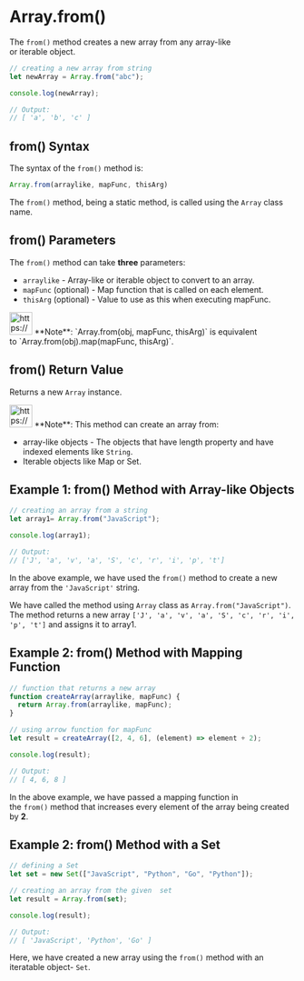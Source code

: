 # Array.from()

The `from()` method creates a new array from any array-like or iterable object.

```jsx
// creating a new array from string
let newArray = Array.from("abc");

console.log(newArray);

// Output:
// [ 'a', 'b', 'c' ]
```

## from() Syntax

The syntax of the `from()` method is:

```jsx
Array.from(arraylike, mapFunc, thisArg)
```

The `from()` method, being a static method, is called using the `Array` class name.

## from() Parameters

The `from()` method can take **three** parameters:

- `arraylike` - Array-like or iterable object to convert to an array.
- `mapFunc` (optional) - Map function that is called on each element.
- `thisArg` (optional) - Value to use as this when executing mapFunc.

<aside>
<img src="https://www.notion.so/icons/new-alert_yellow.svg" alt="https://www.notion.so/icons/new-alert_yellow.svg" width="40px" /> **Note**: `Array.from(obj, mapFunc, thisArg)` is equivalent to `Array.from(obj).map(mapFunc, thisArg)`.

</aside>

## from() Return Value

Returns a new `Array` instance.

<aside>
<img src="https://www.notion.so/icons/new-alert_yellow.svg" alt="https://www.notion.so/icons/new-alert_yellow.svg" width="40px" /> **Note**: This method can create an array from:

- array-like objects - The objects that have length property and have indexed elements like `String`.
- Iterable objects like Map or Set.
</aside>

## Example 1: from() Method with Array-like Objects

```jsx
// creating an array from a string 
let array1= Array.from("JavaScript");

console.log(array1);

// Output:
// ['J', 'a', 'v', 'a', 'S', 'c', 'r', 'i', 'p', 't']
```

In the above example, we have used the `from()` method to create a new array from the `'JavaScript'` string.

We have called the method using `Array` class as `Array.from("JavaScript")`. The method returns a new array `['J', 'a', 'v', 'a', 'S', 'c', 'r', 'i', 'p', 't']` and assigns it to array1.

## Example 2: from() Method with Mapping Function

```jsx
// function that returns a new array
function createArray(arraylike, mapFunc) {
  return Array.from(arraylike, mapFunc);
}

// using arrow function for mapFunc
let result = createArray([2, 4, 6], (element) => element + 2);

console.log(result);

// Output:
// [ 4, 6, 8 ]
```

In the above example, we have passed a mapping function in the `from()` method that increases every element of the array being created by **2**.

## Example 2: from() Method with a Set

```jsx
// defining a Set
let set = new Set(["JavaScript", "Python", "Go", "Python"]);

// creating an array from the given  set
let result = Array.from(set);

console.log(result);

// Output:
// [ 'JavaScript', 'Python', 'Go' ]
```

Here, we have created a new array using the `from()` method with an iteratable object- `Set`.